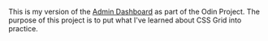 This is my version of the [Admin Dashboard](https://www.theodinproject.com/lessons/node-path-intermediate-html-and-css-admin-dashboard) as part of the Odin Project. The purpose of this project is to put what I've learned about CSS Grid into practice.
